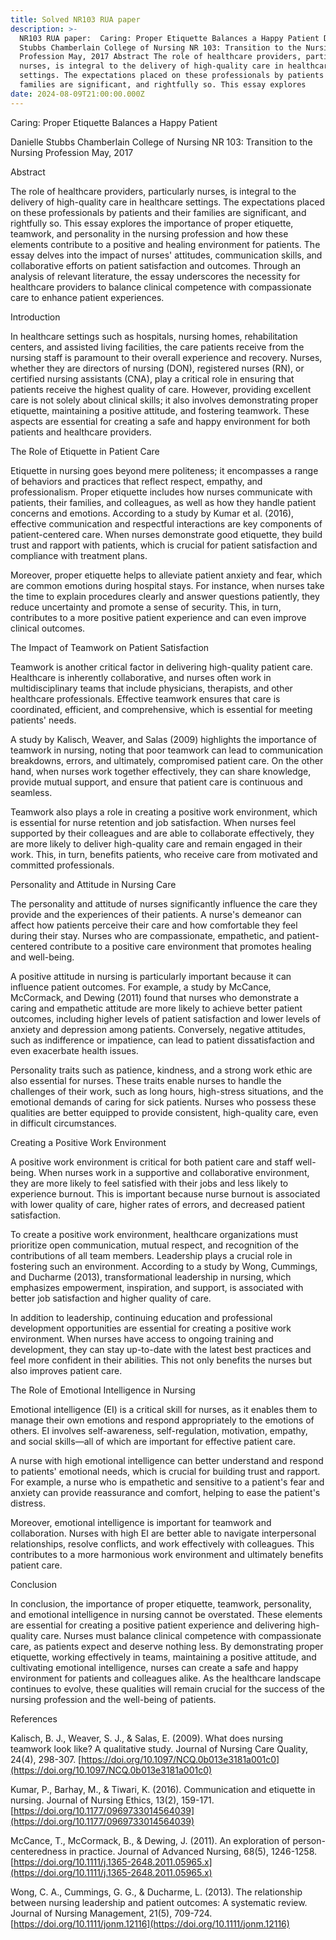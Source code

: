 ```yaml
---
title: Solved NR103 RUA paper
description: >-
  NR103 RUA paper:  Caring: Proper Etiquette Balances a Happy Patient Danielle
  Stubbs Chamberlain College of Nursing NR 103: Transition to the Nursing
  Profession May, 2017 Abstract The role of healthcare providers, particularly
  nurses, is integral to the delivery of high-quality care in healthcare
  settings. The expectations placed on these professionals by patients and their
  families are significant, and rightfully so. This essay explores 
date: 2024-08-09T21:00:00.000Z
---
```


Caring: Proper Etiquette Balances a Happy Patient

Danielle Stubbs
Chamberlain College of Nursing
NR 103: Transition to the Nursing Profession
May, 2017

Abstract

The role of healthcare providers, particularly nurses, is integral to the delivery of high-quality care in healthcare settings. The expectations placed on these professionals by patients and their families are significant, and rightfully so. This essay explores the importance of proper etiquette, teamwork, and personality in the nursing profession and how these elements contribute to a positive and healing environment for patients. The essay delves into the impact of nurses' attitudes, communication skills, and collaborative efforts on patient satisfaction and outcomes. Through an analysis of relevant literature, the essay underscores the necessity for healthcare providers to balance clinical competence with compassionate care to enhance patient experiences.

Introduction

In healthcare settings such as hospitals, nursing homes, rehabilitation centers, and assisted living facilities, the care patients receive from the nursing staff is paramount to their overall experience and recovery. Nurses, whether they are directors of nursing (DON), registered nurses (RN), or certified nursing assistants (CNA), play a critical role in ensuring that patients receive the highest quality of care. However, providing excellent care is not solely about clinical skills; it also involves demonstrating proper etiquette, maintaining a positive attitude, and fostering teamwork. These aspects are essential for creating a safe and happy environment for both patients and healthcare providers.

The Role of Etiquette in Patient Care

Etiquette in nursing goes beyond mere politeness; it encompasses a range of behaviors and practices that reflect respect, empathy, and professionalism. Proper etiquette includes how nurses communicate with patients, their families, and colleagues, as well as how they handle patient concerns and emotions. According to a study by Kumar et al. (2016), effective communication and respectful interactions are key components of patient-centered care. When nurses demonstrate good etiquette, they build trust and rapport with patients, which is crucial for patient satisfaction and compliance with treatment plans.

Moreover, proper etiquette helps to alleviate patient anxiety and fear, which are common emotions during hospital stays. For instance, when nurses take the time to explain procedures clearly and answer questions patiently, they reduce uncertainty and promote a sense of security. This, in turn, contributes to a more positive patient experience and can even improve clinical outcomes.

The Impact of Teamwork on Patient Satisfaction

Teamwork is another critical factor in delivering high-quality patient care. Healthcare is inherently collaborative, and nurses often work in multidisciplinary teams that include physicians, therapists, and other healthcare professionals. Effective teamwork ensures that care is coordinated, efficient, and comprehensive, which is essential for meeting patients' needs.

A study by Kalisch, Weaver, and Salas (2009) highlights the importance of teamwork in nursing, noting that poor teamwork can lead to communication breakdowns, errors, and ultimately, compromised patient care. On the other hand, when nurses work together effectively, they can share knowledge, provide mutual support, and ensure that patient care is continuous and seamless.

Teamwork also plays a role in creating a positive work environment, which is essential for nurse retention and job satisfaction. When nurses feel supported by their colleagues and are able to collaborate effectively, they are more likely to deliver high-quality care and remain engaged in their work. This, in turn, benefits patients, who receive care from motivated and committed professionals.

Personality and Attitude in Nursing Care

The personality and attitude of nurses significantly influence the care they provide and the experiences of their patients. A nurse's demeanor can affect how patients perceive their care and how comfortable they feel during their stay. Nurses who are compassionate, empathetic, and patient-centered contribute to a positive care environment that promotes healing and well-being.

A positive attitude in nursing is particularly important because it can influence patient outcomes. For example, a study by McCance, McCormack, and Dewing (2011) found that nurses who demonstrate a caring and empathetic attitude are more likely to achieve better patient outcomes, including higher levels of patient satisfaction and lower levels of anxiety and depression among patients. Conversely, negative attitudes, such as indifference or impatience, can lead to patient dissatisfaction and even exacerbate health issues.

Personality traits such as patience, kindness, and a strong work ethic are also essential for nurses. These traits enable nurses to handle the challenges of their work, such as long hours, high-stress situations, and the emotional demands of caring for sick patients. Nurses who possess these qualities are better equipped to provide consistent, high-quality care, even in difficult circumstances.

Creating a Positive Work Environment

A positive work environment is critical for both patient care and staff well-being. When nurses work in a supportive and collaborative environment, they are more likely to feel satisfied with their jobs and less likely to experience burnout. This is important because nurse burnout is associated with lower quality of care, higher rates of errors, and decreased patient satisfaction.

To create a positive work environment, healthcare organizations must prioritize open communication, mutual respect, and recognition of the contributions of all team members. Leadership plays a crucial role in fostering such an environment. According to a study by Wong, Cummings, and Ducharme (2013), transformational leadership in nursing, which emphasizes empowerment, inspiration, and support, is associated with better job satisfaction and higher quality of care.

In addition to leadership, continuing education and professional development opportunities are essential for creating a positive work environment. When nurses have access to ongoing training and development, they can stay up-to-date with the latest best practices and feel more confident in their abilities. This not only benefits the nurses but also improves patient care.

The Role of Emotional Intelligence in Nursing

Emotional intelligence (EI) is a critical skill for nurses, as it enables them to manage their own emotions and respond appropriately to the emotions of others. EI involves self-awareness, self-regulation, motivation, empathy, and social skills—all of which are important for effective patient care.

A nurse with high emotional intelligence can better understand and respond to patients' emotional needs, which is crucial for building trust and rapport. For example, a nurse who is empathetic and sensitive to a patient's fear and anxiety can provide reassurance and comfort, helping to ease the patient's distress.

Moreover, emotional intelligence is important for teamwork and collaboration. Nurses with high EI are better able to navigate interpersonal relationships, resolve conflicts, and work effectively with colleagues. This contributes to a more harmonious work environment and ultimately benefits patient care.

Conclusion

In conclusion, the importance of proper etiquette, teamwork, personality, and emotional intelligence in nursing cannot be overstated. These elements are essential for creating a positive patient experience and delivering high-quality care. Nurses must balance clinical competence with compassionate care, as patients expect and deserve nothing less. By demonstrating proper etiquette, working effectively in teams, maintaining a positive attitude, and cultivating emotional intelligence, nurses can create a safe and happy environment for patients and colleagues alike. As the healthcare landscape continues to evolve, these qualities will remain crucial for the success of the nursing profession and the well-being of patients.

References

Kalisch, B. J., Weaver, S. J., & Salas, E. (2009). What does nursing teamwork look like? A qualitative study. Journal of Nursing Care Quality, 24(4), 298-307. [https://doi.org/10.1097/NCQ.0b013e3181a001c0](https://doi.org/10.1097/NCQ.0b013e3181a001c0)

Kumar, P., Barhay, M., & Tiwari, K. (2016). Communication and etiquette in nursing. Journal of Nursing Ethics, 13(2), 159-171. [https://doi.org/10.1177/0969733014564039](https://doi.org/10.1177/0969733014564039)

McCance, T., McCormack, B., & Dewing, J. (2011). An exploration of person-centeredness in practice. Journal of Advanced Nursing, 68(5), 1246-1258. [https://doi.org/10.1111/j.1365-2648.2011.05965.x](https://doi.org/10.1111/j.1365-2648.2011.05965.x)

Wong, C. A., Cummings, G. G., & Ducharme, L. (2013). The relationship between nursing leadership and patient outcomes: A systematic review. Journal of Nursing Management, 21(5), 709-724. [https://doi.org/10.1111/jonm.12116](https://doi.org/10.1111/jonm.12116)
